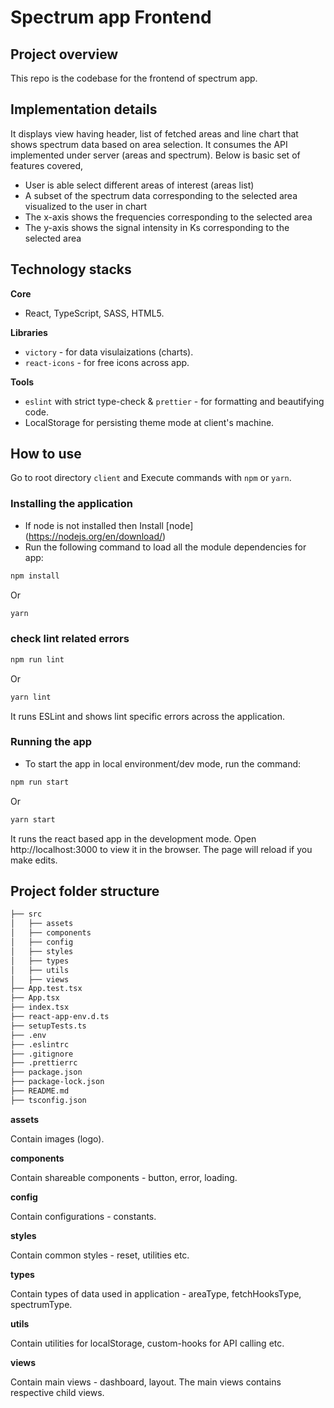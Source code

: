 # Spectrum app Frontend
## Project overview
This repo is the codebase for the frontend of spectrum app. 

## Implementation details
It displays view having header, list of fetched areas and line chart that shows spectrum data based on area selection. It consumes the API implemented under server (areas and spectrum). Below is basic set of features covered,

- User is able select different areas of interest (areas list)
- A subset of the spectrum data corresponding to the selected area visualized to the user in chart
- The x-axis shows the frequencies corresponding to the selected area
- The y-axis shows the signal intensity in Ks corresponding to the selected area
## Technology stacks

__Core__
- React, TypeScript, SASS, HTML5.

__Libraries__
- ``victory`` - for data visulaizations (charts).
- ``react-icons`` - for free icons across app.

__Tools__
- ``eslint`` with strict type-check & ``prettier`` - for formatting and beautifying code.
- LocalStorage for persisting theme mode at client's machine.

## How to use
Go to root directory `client` and Execute commands with `npm` or `yarn`.
### Installing the application
- If node is not installed then Install [node] (https://nodejs.org/en/download/)
- Run the following command to load all the module dependencies for app:
```bash
npm install
```
Or
```bash
yarn
```
### check lint related errors
```bash
npm run lint
```
Or
```bash
yarn lint
```
It runs ESLint and shows lint specific errors across the application.
### Running the app
- To start the app in local environment/dev mode, run the command:
```bash
npm run start
```
Or
```bash
yarn start
```
It runs the react based app in the development mode. Open http://localhost:3000 to view it in the browser. The page will reload if you make edits.

## Project folder structure
```bash
├── src
│   ├── assets
│   ├── components
│   ├── config
│   ├── styles
│   ├── types
│   ├── utils
│   ├── views
├── App.test.tsx
├── App.tsx
├── index.tsx
├── react-app-env.d.ts
├── setupTests.ts
├── .env
├── .eslintrc
├── .gitignore
├── .prettierrc
├── package.json
├── package-lock.json
├── README.md
├── tsconfig.json
```

__assets__ 

Contain images (logo).

__components__ 

Contain shareable components - button, error, loading.

__config__ 

Contain configurations - constants.

__styles__ 

Contain common styles - reset, utilities etc.

__types__ 

Contain types of data used in application - areaType, fetchHooksType, spectrumType.

__utils__ 

Contain utilities for localStorage, custom-hooks for API calling etc.

__views__

Contain main views - dashboard, layout. The main views contains respective child views.
